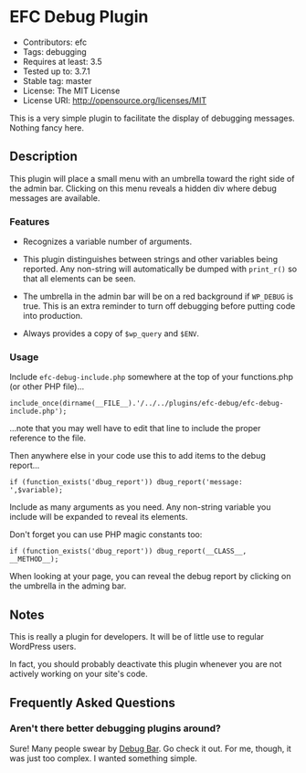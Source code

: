 # EFC Debug Plugin

- Contributors: efc
- Tags: debugging
- Requires at least: 3.5
- Tested up to: 3.7.1
- Stable tag: master
- License: The MIT License 
- License URI: http://opensource.org/licenses/MIT

This is a very simple plugin to facilitate the display of debugging messages. Nothing fancy here.

## Description

This plugin will place a small menu with an umbrella toward the right side of the admin bar. Clicking on this menu reveals a hidden div where debug messages are available.

### Features

- Recognizes a variable number of arguments.

- This plugin distinguishes between strings and other variables being reported. Any non-string will automatically be dumped with `print_r()` so that all elements can be seen.

- The umbrella in the admin bar will be on a red background if `WP_DEBUG` is true. This is an extra reminder to turn off debugging before putting code into production.

- Always provides a copy of `$wp_query` and `$ENV`.

### Usage

Include `efc-debug-include.php` somewhere at the top of your functions.php (or other PHP file)...

```
include_once(dirname(__FILE__).'/../../plugins/efc-debug/efc-debug-include.php');
```

...note that you may well have to edit that line to include the proper reference to the file.

Then anywhere else in your code use this to add items to the debug report...

```
if (function_exists('dbug_report')) dbug_report('message: ',$variable);
```

Include as many arguments as you need. Any non-string variable you include will be expanded to reveal its elements.

Don't forget you can use PHP magic constants too:

```
if (function_exists('dbug_report')) dbug_report(__CLASS__, __METHOD__);
```

When looking at your page, you can reveal the debug report by clicking on the umbrella in the adming bar.

## Notes

This is really a plugin for developers. It will be of little use to regular WordPress users.

In fact, you should probably deactivate this plugin whenever you are not actively working on your site's code.

## Frequently Asked Questions

### Aren't there better debugging plugins around?

Sure! Many people swear by [Debug Bar](https://wordpress.org/plugins/debug-bar/). Go check it out. For me, though, it was just too complex. I wanted something simple.

